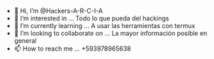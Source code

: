 - 👋 Hi, I’m @Hackers-A-R-C-I-A
- 👀 I’m interested in ... Todo lo que pueda del hackings
- 🌱 I’m currently learning ... A usar las herramientas con termux
- 💞️ I’m looking to collaborate on ... La mayor información posible en general
- 📫 How to reach me ... +593978965638

<!---
Hackers-A-R-C-I-A/Hackers-A-R-C-I-A is a ✨ special ✨ repository because its `README.md` (this file) appears on your GitHub profile.
You can click the Preview link to take a look at your changes.
--->
